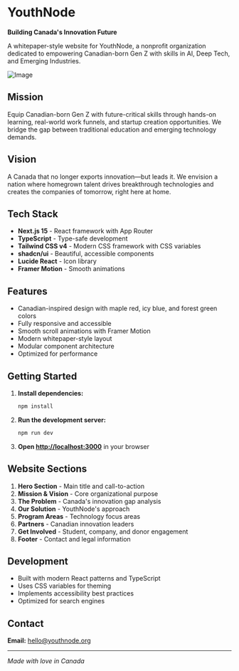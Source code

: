 # YouthNode

**Building Canada's Innovation Future**

A whitepaper-style website for YouthNode, a nonprofit organization dedicated to empowering Canadian-born Gen Z with skills in AI, Deep Tech, and Emerging Industries.

![Image](https://github.com/user-attachments/assets/6e78ca4d-03f1-4596-9e0d-67bd4ddcfea4)

## Mission

Equip Canadian-born Gen Z with future-critical skills through hands-on learning, real-world work funnels, and startup creation opportunities. We bridge the gap between traditional education and emerging technology demands.

## Vision

A Canada that no longer exports innovation—but leads it. We envision a nation where homegrown talent drives breakthrough technologies and creates the companies of tomorrow, right here at home.

## Tech Stack

- **Next.js 15** - React framework with App Router
- **TypeScript** - Type-safe development
- **Tailwind CSS v4** - Modern CSS framework with CSS variables
- **shadcn/ui** - Beautiful, accessible components
- **Lucide React** - Icon library
- **Framer Motion** - Smooth animations

## Features

- Canadian-inspired design with maple red, icy blue, and forest green colors
- Fully responsive and accessible
- Smooth scroll animations with Framer Motion
- Modern whitepaper-style layout
- Modular component architecture
- Optimized for performance

## Getting Started

1. **Install dependencies:**
   ```bash
   npm install
   ```

2. **Run the development server:**
   ```bash
   npm run dev
   ```

3. **Open [http://localhost:3000](http://localhost:3000)** in your browser

## Website Sections

1. **Hero Section** - Main title and call-to-action
2. **Mission & Vision** - Core organizational purpose
3. **The Problem** - Canada's innovation gap analysis
4. **Our Solution** - YouthNode's approach
5. **Program Areas** - Technology focus areas
6. **Partners** - Canadian innovation leaders
7. **Get Involved** - Student, company, and donor engagement
8. **Footer** - Contact and legal information

## Development

- Built with modern React patterns and TypeScript
- Uses CSS variables for theming
- Implements accessibility best practices
- Optimized for search engines

## Contact

**Email:** hello@youthnode.org

---

*Made with love in Canada*
